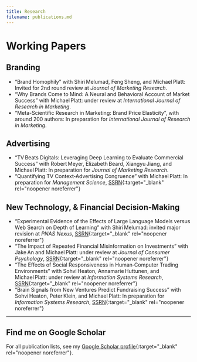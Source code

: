```yaml
---
title: Research
filename: publications.md
---
```


# Working Papers

## Branding 
- “Brand Homophily” with Shiri Melumad, Feng Sheng, and Michael Platt: Invited for 2nd round review at *Journal of Marketing Research*.
- “Why Brands Come to Mind: A Neural and Behavioral Account of Market Success” with Michael Platt: under review at *International Journal of Research in Marketing*.
- “Meta-Scientific Research in Marketing: Brand Price Elasticity”, with around 200 authors: In preparation for *International Journal of Research in Marketing*.
  
## Advertising 
- “TV Beats Digitals: Leveraging Deep Learning to Evaluate Commercial Success” with Robert Meyer, Elizabeth Beard, Xiangyu Jiang, and Michael Platt: In preparation for *Journal of Marketing Research*.
- “Quantifying TV Context‑Advertising Congruence” with Michael Platt: In preparation for *Management Science*, [SSRN](https://ssrn.com/abstract=5221339){:target="_blank" rel="noopener noreferrer"}

## New Technology, & Financial Decision‑Making
- “Experimental Evidence of the Effects of Large Language Models versus Web Search on Depth of Learning” with Shiri Melumad: invited major revision at *PNAS Nexus*, [SSRN](https://ssrn.com/abstract=5104064){:target="_blank" rel="noopener noreferrer"}
- “The Impact of Repeated Financial Misinformation on Investments” with Jake An and Michael Platt: under review at *Journal of Consumer Psychology*, [SSRN](https://ssrn.com/abstract=5187289){:target="_blank" rel="noopener noreferrer"}
- “The Effects of Social Responsiveness in Human‑Computer Trading Environments” with Sohvi Heaton, Annamarie Huttunen, and Michael Platt: under review at *Information Systems Research*, [SSRN](https://ssrn.com/abstract=5172901){:target="_blank" rel="noopener noreferrer"}
- “Brain Signals from New Ventures Predict Fundraising Success” with Sohvi Heaton, Peter Klein, and Michael Platt: In preparation for *Information Systems Research*, [SSRN](https://ssrn.com/abstract=4979247){:target="_blank" rel="noopener noreferrer"}

---

## Find me on Google Scholar

For all publication lists, see my [Google Scholar profile](https://scholar.google.com/citations?hl=ko&user=x0S_vSgAAAAJ&view_op=list_works&sortby=pubdate){:target="_blank" rel="noopener noreferrer"}.
